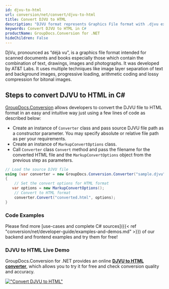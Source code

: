 ```yaml
---
id: djvu-to-html
url: conversion/net/convert/djvu-to-html
title: Convert DJVU to HTML
description: "DJVU format represents Graphics File format with .djvu extension. Learn how to convert DJVU to HTML file programmatically in C# language using GroupDocs.Conversion for .NET library."
keywords: Convert DJVU to HTML in C#
productName: GroupDocs.Conversion for .NET
hideChildren: False
---
```


DjVu, pronounced as “déjà vu”, is a graphics file format intended for scanned documents and books especially those which contain the combination of text, drawings, images and photographs. It was developed by AT&T Labs. It uses multiple techniques like image layer separation of text and background images, progressive loading, arithmetic coding and lossy compression for bitonal images.

## Steps to convert DJVU to HTML in C#

[GroupDocs.Conversion](https://products.groupdocs.com/conversion/net) allows developers to convert the DJVU file to HTML format in an easy and intuitive way just using a few lines of code as described below:

* Create an instance of `Converter` class and pass source DJVU file path as a constructor parameter. You may specify absolute or relative file path as per your requirements. 
* Create an instance of `MarkupConvertOptions` class.
* Call `Converter` class `Convert` method and pass the filename for the converted HTML file and the `MarkupConvertOptions` object from the previous step as parameters.

```csharp
// Load the source DJVU file
using (var converter = new GroupDocs.Conversion.Converter("sample.djvu"))
{
    // Set the convert options for HTML format
   var options = new MarkupConvertOptions();
    // Convert to HTML format
    converter.Convert("converted.html", options);
}
```

### Code Examples

Please find more [use-cases and complete C# sources]({{< ref "conversion/net/developer-guide/examples-and-demos.md" >}}) of our backend and frontend examples and try them for free!

### DJVU to HTML Live Demo

GroupDocs.Conversion for .NET provides an online [**DJVU to HTML converter**](https://products.groupdocs.app/conversion/djvu-to-html), which allows you to try it for free and check conversion quality and accuracy.

[!["Convert DJVU to HTML"](conversion/net/images/convert-to-html/convert-djvu-to-html.png)](https://products.groupdocs.app/conversion/djvu-to-html)